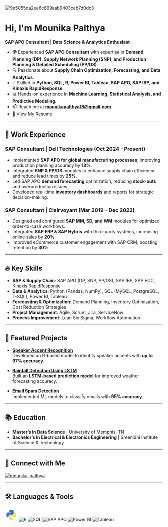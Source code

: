 ![9e5055da2ee6c899aab9403ceb7d0dc3](https://github.com/MounikaPalthya/MounikaPalthya/assets/152343616/5992e1c6-3d72-4ac2-bef5-952da72dbad2)

# Hi, I'm Mounika Palthya  

**SAP APO Consultant | Data Science & Analytics Enthusiast**  

- 🌍 Experienced **SAP APO Consultant** with expertise in **Demand Planning (DP), Supply Network Planning (SNP), and Production Planning & Detailed Scheduling (PP/DS)**.  
- 🔍 Passionate about **Supply Chain Optimization, Forecasting, and Data Analytics**.  
- 💡 Skilled in **Python, SQL, R, Power BI, Tableau, SAP APO, SAP IBP, and Kinaxis RapidResponse**.  
- 📊 Hands-on experience in **Machine Learning, Statistical Analysis, and Predictive Modeling**.  
- 📫 Reach me at **mounikapalthya18@gmail.com**  
- 📄 [View My Resume](https://docs.google.com/document/d/11wFmfxTldfd1TE6zy_OWJqnwTJrgnuX3/edit?usp=drive_link&ouid=103795237517626164402&rtpof=true&sd=true)  

---

## 💼 Work Experience  

### **SAP Consultant | Dell Technologies (Oct 2024 - Present)**  
- Implemented **SAP APO for global manufacturing processes**, improving production planning accuracy by **18%**.  
- Integrated **SNP & PP/DS** modules to enhance supply chain efficiency and reduce lead times by **25%**.  
- Led SAP APO **demand forecasting** optimization, reducing **stock-outs** and overproduction issues.  
- Developed real-time **inventory dashboards** and reports for strategic decision-making.  

### **SAP Consultant | Clairvoyant (Mar 2019 – Dec 2022)**  
- Designed and configured **SAP MM, SD, and WM** modules for optimized order-to-cash workflows.  
- Integrated **SAP ERP & SAP Hybris** with third-party systems, increasing online sales by **20%**.  
- Improved eCommerce customer engagement with SAP CRM, boosting retention by **30%**.  

---

## 🔥 Key Skills  

- **SAP & Supply Chain**: SAP APO (DP, SNP, PP/DS), SAP IBP, SAP ECC, Kinaxis RapidResponse  
- **Data & Analytics**: Python (Pandas, NumPy), SQL (MySQL, PostgreSQL, T-SQL), Power BI, Tableau  
- **Forecasting & Optimization**: Demand Planning, Inventory Optimization, Cost Reduction Strategies  
- **Project Management**: Agile, Scrum, Jira, ServiceNow  
- **Process Improvement**: Lean Six Sigma, Workflow Automation  

---

## 📌 Featured Projects  

- **[Speaker Accent Recognition](https://github.com/MounikaPalthya/Speaker-Accent-recognition-and-detection-using-R-programming)**  
   Developed an R-based model to identify speaker accents with **up to 97% accuracy**.  

- **[Rainfall Detection Using LSTM](https://github.com/MounikaPalthya/Rain-Fall-Detection)**  
   Built an **LSTM-based prediction model** for improved weather forecasting accuracy.  

- **[Email Spam Detection](https://github.com/MounikaPalthya/Email-Spam-Detection-using-Machine-Learning)**  
   Implemented ML models to classify emails with **95% accuracy**.  

---

## 📚 Education  

- **Master’s in Data Science** | University of Memphis, TN  
- **Bachelor’s in Electrical & Electronics Engineering** | Sreenidhi Institute of Science & Technology  

---

## 🤝 Connect with Me  

<p align="left">
<a href="https://www.linkedin.com/in/mounika-palthya-a91aa5229/" target="blank">
<img align="center" src="https://raw.githubusercontent.com/rahuldkjain/github-profile-readme-generator/master/src/images/icons/Social/linked-in-alt.svg" alt="mounika-palthya" height="30" width="40" /></a>
</p>

---

## 🛠️ Languages & Tools  

<p align="left">
  <img src="https://raw.githubusercontent.com/devicons/devicon/master/icons/python/python-original.svg" alt="Python" width="40" height="40"/> 
  <img src="https://www.r-project.org/logo/Rlogo.png" alt="R" width="40" height="40"/> 
  <img src="https://www.svgrepo.com/show/303229/microsoft-sql-server-logo.svg" alt="SQL" width="40" height="40"/> 
  <img src="https://upload.wikimedia.org/wikipedia/commons/5/59/SAP_2011_logo.svg" alt="SAP APO" width="40" height="40"/> 
  <img src="https://upload.wikimedia.org/wikipedia/commons/9/91/Power_bi_logo_black.svg" alt="Power BI" width="40" height="40"/>
  <img src="https://upload.wikimedia.org/wikipedia/commons/1/10/Tableau_Software_logo.svg" alt="Tableau" width="80" height="40"/>
</p>
